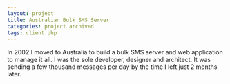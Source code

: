 ```yaml
---
layout: project
title: Australian Bulk SMS Server
categories: project archived
tags: client php
---
```


In 2002 I moved to Australia to build a bulk SMS server and web application to manage it all. I was the sole developer, designer and architect. It was sending a few thousand messages per day by the time I left just 2 months later.
